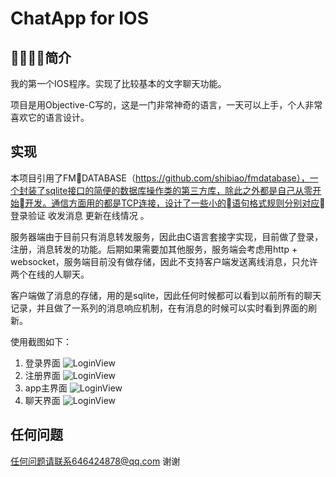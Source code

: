 # ChatApp for IOS

## 简介
我的第一个IOS程序。实现了比较基本的文字聊天功能。

项目是用Objective-C写的，这是一门非常神奇的语言，一天可以上手，个人非常喜欢它的语言设计。


## 实现
本项目引用了FMDATABASE（https://github.com/shibiao/fmdatabase），一个封装了sqlite接口的简便的数据库操作类的第三方库，除此之外都是自己从零开始开发。通信方面用的都是TCP连接，设计了一些小的语句格式规则分别对应 登录验证 收发消息 更新在线情况 。

服务器端由于目前只有消息转发服务，因此由C语言套接字实现，目前做了登录，注册，消息转发的功能。后期如果需要加其他服务，服务端会考虑用http + websocket，服务端目前没有做存储，因此不支持客户端发送离线消息，只允许两个在线的人聊天。

客户端做了消息的存储，用的是sqlite，因此任何时候都可以看到以前所有的聊天记录，并且做了一系列的消息响应机制，在有消息的时候可以实时看到界面的刷新。

使用截图如下：

1. 登录界面
![LoginView](./screenshots/screenshot1.png)
2. 注册界面
![LoginView](./screenshots/screenshot2.png)
3. app主界面
![LoginView](./screenshots/screenshot3.png)
4. 聊天界面
![LoginView](./screenshots/screenshot4.png)

## 任何问题
任何问题请联系646424878@qq.com 谢谢

